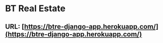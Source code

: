 # BT Real Estate
## URL: [https://btre-django-app.herokuapp.com/](https://btre-django-app.herokuapp.com/)
